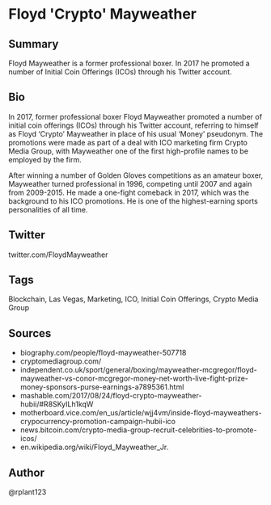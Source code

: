 # Floyd 'Crypto' Mayweather

## Summary
Floyd Mayweather is a former professional boxer. In 2017 he promoted a number of Initial Coin Offerings (ICOs) through his Twitter account.

## Bio
In 2017, former professional boxer Floyd Mayweather promoted a number of initial coin offerings (ICOs) through his Twitter account, referring to himself as Floyd ‘Crypto’ Mayweather in place of his usual ‘Money’ pseudonym. The promotions were made as part of a deal with ICO marketing firm Crypto Media Group, with Mayweather one of the first high-profile names to be employed by the firm. 

After winning a number of Golden Gloves competitions as an amateur boxer, Mayweather turned professional in 1996, competing until 2007 and again from 2009-2015. He made a one-fight comeback in 2017, which was the background to his ICO promotions. He is one of the highest-earning sports personalities of all time.

## Twitter
twitter.com/FloydMayweather

## Tags
Blockchain, Las Vegas, Marketing, ICO, Initial Coin Offerings, Crypto Media Group

## Sources
- biography.com/people/floyd-mayweather-507718
- cryptomediagroup.com/
- independent.co.uk/sport/general/boxing/mayweather-mcgregor/floyd-mayweather-vs-conor-mcgregor-money-net-worth-live-fight-prize-money-sponsors-purse-earnings-a7895361.html
- mashable.com/2017/08/24/floyd-crypto-mayweather-hubii/#R8SKyILh1kqW
- motherboard.vice.com/en_us/article/wjj4vm/inside-floyd-mayweathers-crypocurrency-promotion-campaign-hubii-ico
- news.bitcoin.com/crypto-media-group-recruit-celebrities-to-promote-icos/
- en.wikipedia.org/wiki/Floyd_Mayweather_Jr.

## Author
@rplant123
